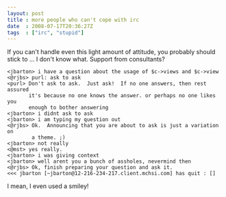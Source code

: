 ```yaml
---
layout: post
title : more people who can't cope with irc
date  : 2008-07-17T20:36:27Z
tags  : ["irc", "stupid"]
---
```

If you can't handle even this light amount of attitude, you probably should
stick to ... I don't know what.  Support from consultants?

    <jbarton> i have a question about the usage of $c->views and $c->view
    <@rjbs> purl: ask to ask
    <purl> Don't ask to ask.  Just ask!  If no one answers, then rest assured 
           it's because no one knows the answer. or perhaps no one likes you 
           enough to bother answering
    <jbarton> i didnt ask to ask
    <jbarton> i am typing my question out
    <@rjbs> Ok.  Announcing that you are about to ask is just a variation on 
            a theme. ;)
    <jbarton> not really
    <@mst> yes really.
    <jbarton> i was giving context
    <jbarton> well arent you a bunch of assholes, nevermind then
    <@rjbs> Ok, finish preparing your question and ask it.
    <<< jbarton [~jbarton@12-216-234-217.client.mchsi.com] has quit : []

I mean, I even used a smiley!

